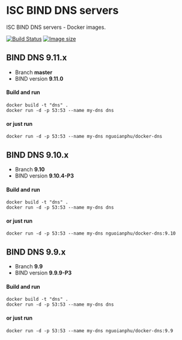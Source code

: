 # ISC BIND DNS servers
ISC BIND DNS servers - Docker images.

[![Build Status](https://travis-ci.org/nguoianphu/docker-dns.svg?branch=9.9)](https://travis-ci.org/nguoianphu/docker-dns) [![Image size](https://images.microbadger.com/badges/image/nguoianphu/docker-dns:9.9.svg)](https://microbadger.com/images/nguoianphu/docker-dns "Get your own image badge on microbadger.com")


## BIND DNS 9.11.x
- Branch **master**
- BIND version **9.11.0**

#### Build and run
    
    docker build -t "dns" .
    docker run -d -p 53:53 --name my-dns dns
    
#### or just run
    
    docker run -d -p 53:53 --name my-dns nguoianphu/docker-dns


## BIND DNS 9.10.x
- Branch **9.10**
- BIND version **9.10.4-P3**

#### Build and run
    
    docker build -t "dns" .
    docker run -d -p 53:53 --name my-dns dns
    
#### or just run
    
    docker run -d -p 53:53 --name my-dns nguoianphu/docker-dns:9.10

## BIND DNS 9.9.x
- Branch **9.9**
- BIND version **9.9.9-P3**

#### Build and run
    
    docker build -t "dns" .
    docker run -d -p 53:53 --name my-dns dns
    
#### or just run
    
    docker run -d -p 53:53 --name my-dns nguoianphu/docker-dns:9.9
